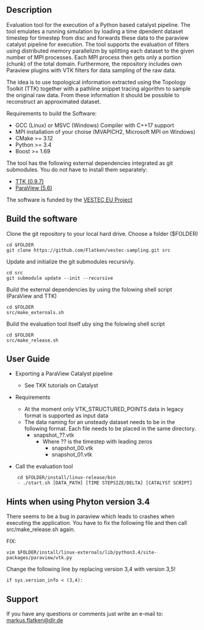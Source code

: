 ## Description
Evaluation tool for the execution of a Python based catalyst pipeline. The tool emulates a running simulation by loading a time dpendent dataset timestep for timestep from disc and forwards these data to the paraview catalyst pipeline for execution. The tool supports the evaluation of filters using distributed memory parallelizm by splitting each dataset to the given number of MPI processes. Each MPI process then gets only a portion (chunk) of the total domain. Furthermore, the repository includes own Paraview plugins with VTK filters for data sampling of the raw data. 

The idea is to use topological information extracted using the Topology Toolkit (TTK) together with a pathline snippet tracing algorithm to sample the original raw data. From these information it should be possible to reconstruct an approximated dataset.

Requirements to build the Software:

- GCC (Linux) or MSVC (Windows) Compiler with C++17 support
- MPI installation of your choise (MVAPICH2, Microsoft MPI on Windows)
- CMake >= 3.12
- Python >= 3.4
- Boost >= 1.69


The tool has the following external dependencies integrated as git submodules. You do not have to install them separately:

- [TTK (0.9.7)](https://topology-tool-kit.github.io/)
- [ParaView (5.6)](https://www.paraview.org/)


The software is funded by the [VESTEC EU Project](https://www.vestec-project.eu/ "VESTEC EU Project")

## Build the software

Clone the git repository to your local hard drive. Choose a folder ($FOLDER)
```
cd $FOLDER
git clone https://github.com/Flatken/vestec-sampling.git src
```

Update and initialize the git submodules recursivly. 

```
cd src
git submodule update --init --recursive 
```

Build the external dependencies by using the folowing shell script (ParaView and TTK)

```
cd $FOLDER
src/make_externals.sh
```

Build the evaluation tool itself uby sing the folowing shell script

```
cd $FOLDER
src/make_release.sh
```

## User Guide
- Exporting a ParaView Catalyst pipeline
	- See TKK tutorials on Catalyst 
- Requirements
	- At the moment only VTK\_STRUCTURED\_POINTS data in legacy format is supported as input data
	- The data naming for an unsteady dataset needs to be in the following format. Each file needs to be placed in the same directory. 
		- snapshot_??.vtk
			- Where ?? is the timestep with leading zeros
				- snapshot_00.vtk
				- snapshot_01.vtk
		
- Call the evaluation tool
```
	cd $FOLDER/install/linux-release/bin
	- ./start.sh [DATA_PATH] [TIME STEPSIZE/DELTA] [CATALYST SCRIPT]
```
## Hints when using Phyton version 3.4
There seems to be a bug in paraview which leads to crashes when executing the application. You have to fix the following file
and then call src/make_release.sh again.

FIX: 
```
vim $FOLDER/install/linux-externals/lib/python3.4/site-packages/paraview/vtk.py
```
Change the following line by replacing version 3,4 with version 3,5!
```
if sys.version_info < (3,4):
```
## Support
If you have any questions or comments just write an e-mail to: markus.flatken@dlr.de
